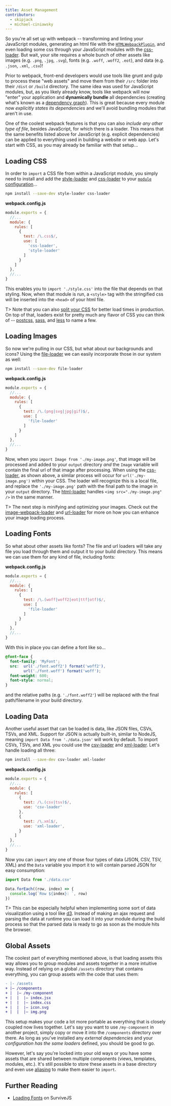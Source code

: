 ```yaml
---
title: Asset Management
contributors:
  - skipjack
  - michael-ciniawsky
---
```


So you're all set up with webpack -- transforming and linting your JavaScript modules, generating an html file with the [`HTMLWebpackPlugin`](/plugins/html-webpack-plugin), and even loading some css through your JavaScript modules with the [css-loader](/loaders/css-loader). But wait, your site requires a whole bunch of other assets like images (e.g. `.png`, `.jpg`, `.svg`), fonts (e.g. `.woff`, `.woff2`, `.eot`), and data (e.g. `.json`, `.xml`, `.csv`)!

Prior to webpack, front-end developers would use tools like grunt and gulp to process these "web assets" and move them from their `/src` folder into their `/dist` or `/build` directory. The same idea was used for JavaScript modules, but, as you likely already know, tools like webpack will now "enter" your application and __dynamically bundle__ all dependencies (creating what's known as a [dependency graph](/concepts/dependency-graph)). This is great because every module now _explicitly states its dependencies_ and we'll avoid bundling modules that aren't in use.

One of the coolest webpack features is that you can also _include any other type of file_, besides JavaScript, for which there is a loader. This means that the same benefits listed above for JavaScript (e.g. explicit dependencies) can be applied to everything used in building a website or web app. Let's start with CSS, as you may already be familiar with that setup...


## Loading CSS

In order to `import` a CSS file from within a JavaScript module, you simply need to install and add the [style-loader](/loaders/style-loader) and [css-loader](/loaders/css-loader) to your [`module` configuration](/configuration/module)...

``` bash
npm install --save-dev style-loader css-loader
```

__webpack.config.js__

``` js
module.exports = {
  //...
  module: {
    rules: [
      {
        test: /\.css$/,
        use: [
          'css-loader',
          'style-loader'
        ]
      }
    ]
  },
  //...
}
```

This enables you to `import './style.css'` into the file that depends on that styling. Now, when that module is run, a `<style>` tag with the stringified css will be inserted into the `<head>` of your html file.

T> Note that you can also [split your CSS](/guides/code-splitting-css) for better load times in production. On top of that, loaders exist for pretty much any flavor of CSS you can think of -- [postcss](/loaders/postcss-loader), [sass](/loaders/sass-loader), and [less](/loaders/less-loader) to name a few.


## Loading Images

So now we're pulling in our CSS, but what about our backgrounds and icons? Using the [file-loader](/loaders/file-loader) we can easily incorporate those in our system as well:

``` bash
npm install --save-dev file-loader
```

__webpack.config.js__

``` js
module.exports = {
  //...
  module: {
    rules: [
      {
        test: /\.(png|svg|jpg|gif)$/,
        use: [
          'file-loader'
        ]
      }
    ]
  },
  //...
}
```

Now, when you `import Image from './my-image.png'`, that image will be processed and added to your `output` directory _and_ the `Image` variable will contain the final url of that image after processing. When using the [css-loader](/loaders/css-loader), as shown above, a similar process will occur for `url('./my-image.png')` within your CSS. The loader will recognize this is a local file, and replace the `'./my-image.png'` path with the final path to the image in your `output` directory. The [html-loader](/loaders/html-loader) handles `<img src="./my-image.png" />` in the same manner.

T> The next step is minifying and optimizing your images. Check out the [image-webpack-loader](https://github.com/tcoopman/image-webpack-loader) and [url-loader](/loaders/url-loader) for more on how you can enhance your image loading process.


## Loading Fonts

So what about other assets like fonts? The file and url loaders will take any file you load through them and output it to your build directory. This means we can use them for any kind of file, including fonts:

__webpack.config.js__

``` js
module.exports = {
  //...
  module: {
    rules: [
      {
        test: /\.(woff|woff2|eot|ttf|otf)$/,
        use: [
          'file-loader'
        ]
      }
    ]
  },
  //...
}
```

With this in place you can define a font like so...

``` css
@font-face {
  font-family: 'MyFont';
  src:  url('./font.woff2') format('woff2'),
        url('./font.woff') format('woff');
  font-weight: 600;
  font-style: normal;
}
```

and the relative paths (e.g. `'./font.woff2'`) will be replaced with the final path/filename in your build directory.


## Loading Data

Another useful asset that can be loaded is data, like JSON files, CSVs, TSVs, and XML. Support for JSON is actually built-in, similar to NodeJS, meaning `import Data from './data.json'` will work by default. To import CSVs, TSVs, and XML you could use the [csv-loader](https://github.com/theplatapi/csv-loader) and [xml-loader](https://github.com/gisikw/xml-loader). Let's handle loading all three:

``` bash
npm install --save-dev csv-loader xml-loader
```

__webpack.config.js__

``` js
module.exports = {
  //...
  module: {
    rules: [
      {
        test: /\.(csv|tsv)$/,
        use: 'csv-loader'
      },
      {
        test: /\.xml$/,
        use: 'xml-loader',
      }
    ]
  },
  //...
}
```

Now you can `import` any one of those four types of data (JSON, CSV, TSV, XML) and the `Data` variable you import it to will contain parsed JSON for easy consumption:

``` js
import Data from './data.csv'

Data.forEach((row, index) => {
  console.log(`Row ${index}: `, row)
})
```

T> This can be especially helpful when implementing some sort of data visualization using a tool like [d3](https://github.com/d3). Instead of making an ajax request and parsing the data at runtime you can load it into your module during the build process so that the parsed data is ready to go as soon as the module hits the browser.


## Global Assets

The coolest part of everything mentioned above, is that loading assets this way allows you to group modules and assets together in a more intuitive way. Instead of relying on a global `/assets` directory that contains everything, you can group assets with the code that uses them:

``` diff
- |- /assets
+ |– /components
+ |  |– /my-component
+ |  |  |– index.jsx
+ |  |  |– index.css
+ |  |  |– icon.svg
+ |  |  |– img.png
```

This setup makes your code a lot more portable as everything that is closely coupled now lives together. Let's say you want to use `/my-component` in another project, simply copy or move it into the `/components` directory over there. As long as you've installed any _external dependencies_ and your _configuration has the same loaders_ defined, you should be good to go.

However, let's say you're locked into your old ways or you have some assets that are shared between multiple components (views, templates, modules, etc.). It's still possible to store these assets in a base directory and even use [aliasing](/configuration/resolve#resolve-alias) to make them easier to `import`.


## Further Reading

- [Loading Fonts](https://survivejs.com/webpack/loading/fonts/) on SurviveJS
